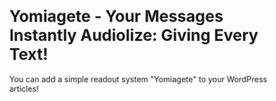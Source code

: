 # Yomiagete - Your Messages Instantly Audiolize: Giving Every Text!
You can add a simple readout system "Yomiagete" to your WordPress articles!
